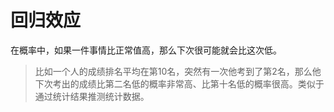 # 回归效应
在概率中，如果一件事情比正常值高，那么下次很可能就会比这次低。
> 比如一个人的成绩排名平均在第10名，突然有一次他考到了第2名，那么他下次考出的成绩比第二名低的概率非常高、比第十名低的概率很高。类似于通过统计结果推测统计数据。